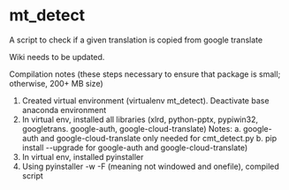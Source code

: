 # mt_detect
A script to check if a given translation is copied from google translate

Wiki needs to be updated.

Compilation notes (these steps necessary to ensure that package is small; otherwise, 200+ MB size)
1. Created virtual environment (virtualenv mt_detect). Deactivate base anaconda environment
2. In virtual env, installed all libraries (xlrd, python-pptx, pypiwin32, googletrans. google-auth, google-cloud-translate)
    Notes:
    a. google-auth and google-cloud-translate only needed for cmt_detect.py
    b. pip install --upgrade for google-auth and google-cloud-translate)
3. In virtual env, installed pyinstaller
4. Using pyinstaller -w -F (meaning not windowed and onefile), compiled script

